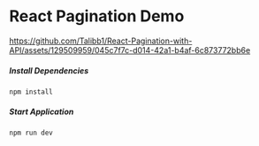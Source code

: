# React Pagination Demo

https://github.com/Talibb1/React-Pagination-with-API/assets/129509959/045c7f7c-d014-42a1-b4af-6c873772bb6e

##### Install Dependencies
```ssh
npm install
```
##### Start Application
```ssh
npm run dev
```
